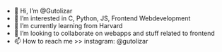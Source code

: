 - 👋 Hi, I’m @Gutolizar
- 👀 I’m interested in C, Python, JS, Frontend Webdevelopment 
- 🌱 I’m currently learning from Harvard 
- 💞️ I’m looking to collaborate on webapps and stuff related to frontend
- 📫 How to reach me >> instagram: @gutolizar

<!---
Gutolizar/Gutolizar is a ✨ special ✨ repository because its `README.md` (this file) appears on your GitHub profile.
You can click the Preview link to take a look at your changes.
--->
